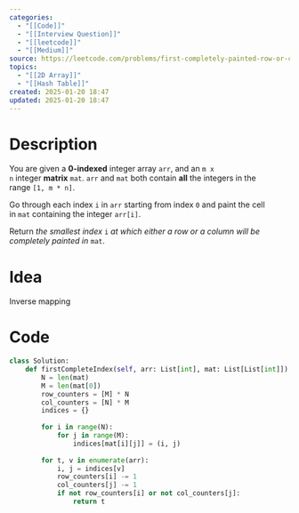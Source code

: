 ```yaml
---
categories:
  - "[[Code]]"
  - "[[Interview Question]]"
  - "[[leetcode]]"
  - "[[Medium]]"
source: https://leetcode.com/problems/first-completely-painted-row-or-column
topics:
  - "[[2D Array]]"
  - "[[Hash Table]]"
created: 2025-01-20 18:47
updated: 2025-01-20 18:47
---
```

# Description
You are given a **0-indexed** integer array `arr`, and an `m x n` integer **matrix** `mat`. `arr` and `mat` both contain **all** the integers in the range `[1, m * n]`.

Go through each index `i` in `arr` starting from index `0` and paint the cell in `mat` containing the integer `arr[i]`.

Return _the smallest index_ `i` _at which either a row or a column will be completely painted in_ `mat`.

# Idea 
Inverse mapping

# Code
```python
class Solution:
    def firstCompleteIndex(self, arr: List[int], mat: List[List[int]]) -> int:
        N = len(mat)
        M = len(mat[0])
        row_counters = [M] * N
        col_counters = [N] * M
        indices = {}
        
        for i in range(N):
            for j in range(M):
                indices[mat[i][j]] = (i, j)
        
        for t, v in enumerate(arr):
            i, j = indices[v]
            row_counters[i] -= 1
            col_counters[j] -= 1
            if not row_counters[i] or not col_counters[j]:
                return t

```